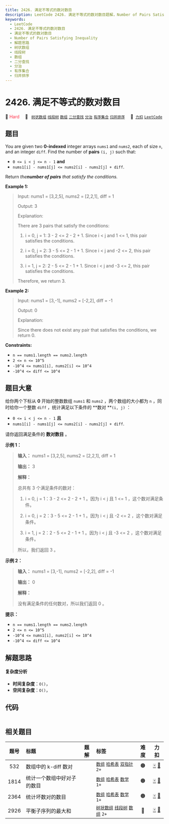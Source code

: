 ```yaml
---
title: 2426. 满足不等式的数对数目
description: LeetCode 2426. 满足不等式的数对数目题解，Number of Pairs Satisfying Inequality，包含解题思路、复杂度分析以及完整的 JavaScript 代码实现。
keywords:
  - LeetCode
  - 2426. 满足不等式的数对数目
  - 满足不等式的数对数目
  - Number of Pairs Satisfying Inequality
  - 解题思路
  - 树状数组
  - 线段树
  - 数组
  - 二分查找
  - 分治
  - 有序集合
  - 归并排序
---
```


# 2426. 满足不等式的数对数目

🔴 <font color=#ff334b>Hard</font>&emsp; 🔖&ensp; [`树状数组`](/tag/binary-indexed-tree.md) [`线段树`](/tag/segment-tree.md) [`数组`](/tag/array.md) [`二分查找`](/tag/binary-search.md) [`分治`](/tag/divide-and-conquer.md) [`有序集合`](/tag/ordered-set.md) [`归并排序`](/tag/merge-sort.md)&emsp; 🔗&ensp;[`力扣`](https://leetcode.cn/problems/number-of-pairs-satisfying-inequality) [`LeetCode`](https://leetcode.com/problems/number-of-pairs-satisfying-inequality)

## 题目

You are given two **0-indexed** integer arrays `nums1` and `nums2`, each of
size `n`, and an integer `diff`. Find the number of **pairs** `(i, j)` such
that:

  * `0 <= i < j <= n - 1` **and**
  * `nums1[i] - nums1[j] <= nums2[i] - nums2[j] + diff`.

Return _the**number of pairs** that satisfy the conditions._



**Example 1:**

> Input: nums1 = [3,2,5], nums2 = [2,2,1], diff = 1
> 
> Output: 3
> 
> Explanation:
> 
> There are 3 pairs that satisfy the conditions:
> 
> 1. i = 0, j = 1: 3 - 2 <= 2 - 2 + 1. Since i < j and 1 <= 1, this pair satisfies the conditions.
> 
> 2. i = 0, j = 2: 3 - 5 <= 2 - 1 + 1. Since i < j and -2 <= 2, this pair satisfies the conditions.
> 
> 3. i = 1, j = 2: 2 - 5 <= 2 - 1 + 1. Since i < j and -3 <= 2, this pair satisfies the conditions.
> 
> Therefore, we return 3.

**Example 2:**

> Input: nums1 = [3,-1], nums2 = [-2,2], diff = -1
> 
> Output: 0
> 
> Explanation:
> 
> Since there does not exist any pair that satisfies the conditions, we return 0.

**Constraints:**

  * `n == nums1.length == nums2.length`
  * `2 <= n <= 10^5`
  * `-10^4 <= nums1[i], nums2[i] <= 10^4`
  * `-10^4 <= diff <= 10^4`


## 题目大意

给你两个下标从 **0**  开始的整数数组 `nums1` 和 `nums2` ，两个数组的大小都为 `n` ，同时给你一个整数 `diff`
，统计满足以下条件的 **数对  **`(i, j)` ：

  * `0 <= i < j <= n - 1` **且**
  * `nums1[i] - nums1[j] <= nums2[i] - nums2[j] + diff`.

请你返回满足条件的 **数对数目**  。



**示例 1：**

> 
> 
> 
> 
> 
> **输入：** nums1 = [3,2,5], nums2 = [2,2,1], diff = 1
> 
> **输出：** 3
> 
> **解释：**
> 
> 总共有 3 个满足条件的数对：
> 
> 1. i = 0, j = 1：3 - 2 <= 2 - 2 + 1 。因为 i < j 且 1 <= 1 ，这个数对满足条件。
> 
> 2. i = 0, j = 2：3 - 5 <= 2 - 1 + 1 。因为 i < j 且 -2 <= 2 ，这个数对满足条件。
> 
> 3. i = 1, j = 2：2 - 5 <= 2 - 1 + 1 。因为 i < j 且 -3 <= 2 ，这个数对满足条件。
> 
> 所以，我们返回 3 。
> 
> 

**示例 2：**

> 
> 
> 
> 
> 
> **输入：** nums1 = [3,-1], nums2 = [-2,2], diff = -1
> 
> **输出：** 0
> 
> **解释：**
> 
> 没有满足条件的任何数对，所以我们返回 0 。
> 
> 



**提示：**

  * `n == nums1.length == nums2.length`
  * `2 <= n <= 10^5`
  * `-10^4 <= nums1[i], nums2[i] <= 10^4`
  * `-10^4 <= diff <= 10^4`


## 解题思路

#### 复杂度分析

- **时间复杂度**：`O()`，
- **空间复杂度**：`O()`，

## 代码

```javascript

```

## 相关题目

<!-- prettier-ignore -->
| 题号 | 标题 | 题解 | 标签 | 难度 | 力扣 |
| :------: | :------ | :------: | :------ | :------: | :------: |
| 532 | 数组中的 k-diff 数对 |  |  [`数组`](/tag/array.md) [`哈希表`](/tag/hash-table.md) [`双指针`](/tag/two-pointers.md) `2+` | 🟠 | [🀄️](https://leetcode.cn/problems/k-diff-pairs-in-an-array) [🔗](https://leetcode.com/problems/k-diff-pairs-in-an-array) |
| 1814 | 统计一个数组中好对子的数目 |  |  [`数组`](/tag/array.md) [`哈希表`](/tag/hash-table.md) [`数学`](/tag/math.md) `1+` | 🟠 | [🀄️](https://leetcode.cn/problems/count-nice-pairs-in-an-array) [🔗](https://leetcode.com/problems/count-nice-pairs-in-an-array) |
| 2364 | 统计坏数对的数目 |  |  [`数组`](/tag/array.md) [`哈希表`](/tag/hash-table.md) [`数学`](/tag/math.md) `1+` | 🟠 | [🀄️](https://leetcode.cn/problems/count-number-of-bad-pairs) [🔗](https://leetcode.com/problems/count-number-of-bad-pairs) |
| 2926 | 平衡子序列的最大和 |  |  [`树状数组`](/tag/binary-indexed-tree.md) [`线段树`](/tag/segment-tree.md) [`数组`](/tag/array.md) `2+` | 🔴 | [🀄️](https://leetcode.cn/problems/maximum-balanced-subsequence-sum) [🔗](https://leetcode.com/problems/maximum-balanced-subsequence-sum) |